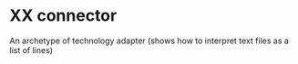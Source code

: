 # XX connector

An archetype of technology adapter
(shows how to interpret text files as a list of lines)
